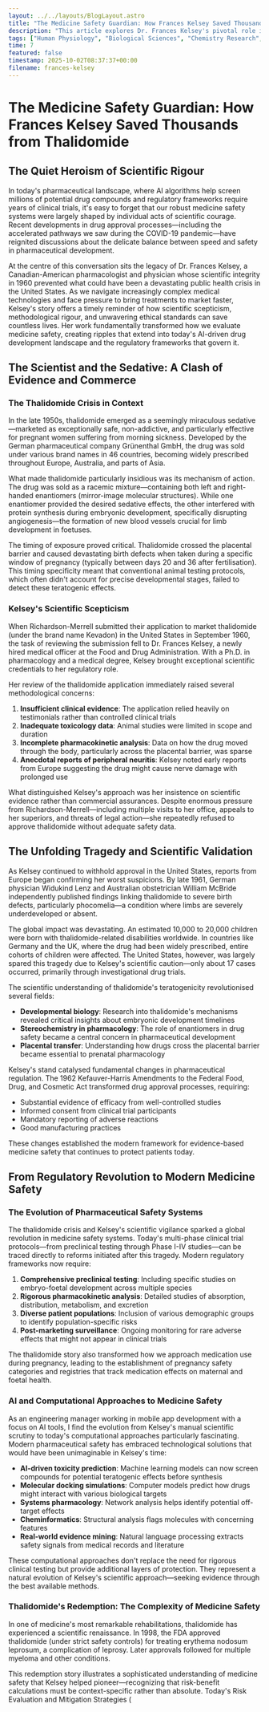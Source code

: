 ```yaml
---
layout: ../../layouts/BlogLayout.astro
title: "The Medicine Safety Guardian: How Frances Kelsey Saved Thousands from Thalidomide"
description: "This article explores Dr. Frances Kelsey's pivotal role in preventing the thalidomide tragedy in the United States through her scientific rigour and regulatory courage. Her story illuminates the critical importance of evidence-based medicine safety protocols that continue to shape pharmaceutical development today."
tags: ["Human Physiology", "Biological Sciences", "Chemistry Research", "Scientific Pioneers", "Technology & Innovation"]
time: 7
featured: false
timestamp: 2025-10-02T08:37:37+00:00
filename: frances-kelsey
---
```


# The Medicine Safety Guardian: How Frances Kelsey Saved Thousands from Thalidomide

## The Quiet Heroism of Scientific Rigour

In today's pharmaceutical landscape, where AI algorithms help screen millions of potential drug compounds and regulatory frameworks require years of clinical trials, it's easy to forget that our robust medicine safety systems were largely shaped by individual acts of scientific courage. Recent developments in drug approval processes—including the accelerated pathways we saw during the COVID-19 pandemic—have reignited discussions about the delicate balance between speed and safety in pharmaceutical development.

At the centre of this conversation sits the legacy of Dr. Frances Kelsey, a Canadian-American pharmacologist and physician whose scientific integrity in 1960 prevented what could have been a devastating public health crisis in the United States. As we navigate increasingly complex medical technologies and face pressure to bring treatments to market faster, Kelsey's story offers a timely reminder of how scientific scepticism, methodological rigour, and unwavering ethical standards can save countless lives. Her work fundamentally transformed how we evaluate medicine safety, creating ripples that extend into today's AI-driven drug development landscape and the regulatory frameworks that govern it.

## The Scientist and the Sedative: A Clash of Evidence and Commerce

### The Thalidomide Crisis in Context

In the late 1950s, thalidomide emerged as a seemingly miraculous sedative—marketed as exceptionally safe, non-addictive, and particularly effective for pregnant women suffering from morning sickness. Developed by the German pharmaceutical company Grünenthal GmbH, the drug was sold under various brand names in 46 countries, becoming widely prescribed throughout Europe, Australia, and parts of Asia.

What made thalidomide particularly insidious was its mechanism of action. The drug was sold as a racemic mixture—containing both left and right-handed enantiomers (mirror-image molecular structures). While one enantiomer provided the desired sedative effects, the other interfered with protein synthesis during embryonic development, specifically disrupting angiogenesis—the formation of new blood vessels crucial for limb development in foetuses.

The timing of exposure proved critical. Thalidomide crossed the placental barrier and caused devastating birth defects when taken during a specific window of pregnancy (typically between days 20 and 36 after fertilisation). This timing specificity meant that conventional animal testing protocols, which often didn't account for precise developmental stages, failed to detect these teratogenic effects.

### Kelsey's Scientific Scepticism

When Richardson-Merrell submitted their application to market thalidomide (under the brand name Kevadon) in the United States in September 1960, the task of reviewing the submission fell to Dr. Frances Kelsey, a newly hired medical officer at the Food and Drug Administration. With a Ph.D. in pharmacology and a medical degree, Kelsey brought exceptional scientific credentials to her regulatory role.

Her review of the thalidomide application immediately raised several methodological concerns:

1. **Insufficient clinical evidence**: The application relied heavily on testimonials rather than controlled clinical trials
2. **Inadequate toxicology data**: Animal studies were limited in scope and duration
3. **Incomplete pharmacokinetic analysis**: Data on how the drug moved through the body, particularly across the placental barrier, was sparse
4. **Anecdotal reports of peripheral neuritis**: Kelsey noted early reports from Europe suggesting the drug might cause nerve damage with prolonged use

What distinguished Kelsey's approach was her insistence on scientific evidence rather than commercial assurances. Despite enormous pressure from Richardson-Merrell—including multiple visits to her office, appeals to her superiors, and threats of legal action—she repeatedly refused to approve thalidomide without adequate safety data.

## The Unfolding Tragedy and Scientific Validation

As Kelsey continued to withhold approval in the United States, reports from Europe began confirming her worst suspicions. By late 1961, German physician Widukind Lenz and Australian obstetrician William McBride independently published findings linking thalidomide to severe birth defects, particularly phocomelia—a condition where limbs are severely underdeveloped or absent.

The global impact was devastating. An estimated 10,000 to 20,000 children were born with thalidomide-related disabilities worldwide. In countries like Germany and the UK, where the drug had been widely prescribed, entire cohorts of children were affected. The United States, however, was largely spared this tragedy due to Kelsey's scientific caution—only about 17 cases occurred, primarily through investigational drug trials.

The scientific understanding of thalidomide's teratogenicity revolutionised several fields:

- **Developmental biology**: Research into thalidomide's mechanisms revealed critical insights about embryonic development timelines
- **Stereochemistry in pharmacology**: The role of enantiomers in drug safety became a central concern in pharmaceutical development
- **Placental transfer**: Understanding how drugs cross the placental barrier became essential to prenatal pharmacology

Kelsey's stand catalysed fundamental changes in pharmaceutical regulation. The 1962 Kefauver-Harris Amendments to the Federal Food, Drug, and Cosmetic Act transformed drug approval processes, requiring:

- Substantial evidence of efficacy from well-controlled studies
- Informed consent from clinical trial participants
- Mandatory reporting of adverse reactions
- Good manufacturing practices

These changes established the modern framework for evidence-based medicine safety that continues to protect patients today.

## From Regulatory Revolution to Modern Medicine Safety

### The Evolution of Pharmaceutical Safety Systems

The thalidomide crisis and Kelsey's scientific vigilance sparked a global revolution in medicine safety systems. Today's multi-phase clinical trial protocols—from preclinical testing through Phase I-IV studies—can be traced directly to reforms initiated after this tragedy. Modern regulatory frameworks now require:

1. **Comprehensive preclinical testing**: Including specific studies on embryo-foetal development across multiple species
2. **Rigorous pharmacokinetic analysis**: Detailed studies of absorption, distribution, metabolism, and excretion
3. **Diverse patient populations**: Inclusion of various demographic groups to identify population-specific risks
4. **Post-marketing surveillance**: Ongoing monitoring for rare adverse effects that might not appear in clinical trials

The thalidomide story also transformed how we approach medication use during pregnancy, leading to the establishment of pregnancy safety categories and registries that track medication effects on maternal and foetal health.

### AI and Computational Approaches to Medicine Safety

As an engineering manager working in mobile app development with a focus on AI tools, I find the evolution from Kelsey's manual scientific scrutiny to today's computational approaches particularly fascinating. Modern pharmaceutical safety has embraced technological solutions that would have been unimaginable in Kelsey's time:

- **AI-driven toxicity prediction**: Machine learning models can now screen compounds for potential teratogenic effects before synthesis
- **Molecular docking simulations**: Computer models predict how drugs might interact with various biological targets
- **Systems pharmacology**: Network analysis helps identify potential off-target effects
- **Cheminformatics**: Structural analysis flags molecules with concerning features
- **Real-world evidence mining**: Natural language processing extracts safety signals from medical records and literature

These computational approaches don't replace the need for rigorous clinical testing but provide additional layers of protection. They represent a natural evolution of Kelsey's scientific approach—seeking evidence through the best available methods.

### Thalidomide's Redemption: The Complexity of Medicine Safety

In one of medicine's most remarkable rehabilitations, thalidomide has experienced a scientific renaissance. In 1998, the FDA approved thalidomide (under strict safety controls) for treating erythema nodosum leprosum, a complication of leprosy. Later approvals followed for multiple myeloma and other conditions.

This redemption story illustrates a sophisticated understanding of medicine safety that Kelsey helped pioneer—recognizing that risk-benefit calculations must be context-specific rather than absolute. Today's Risk Evaluation and Mitigation Strategies (
